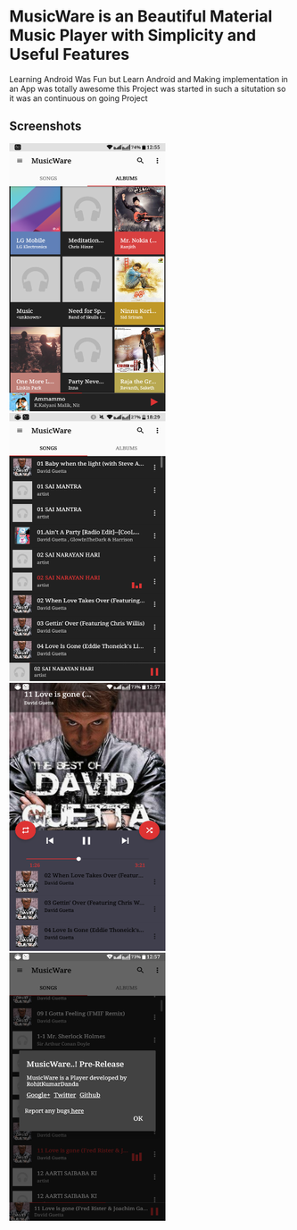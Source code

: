 # <b>MusicWare is an Beautiful Material Music Player with Simplicity and Useful Features </font></b>

Learning Android Was Fun but Learn Android and Making implementation in an App was totally awesome this Project was started in such a situtation so it was an continuous on going Project 


## Screenshots

<img src="https://raw.githubusercontent.com/rohitdanda/musicware/master/screenshot/Capture%2B_2018-01-11-12-55-38.png?token=AJrMkkcooEcZlUyLWQge_Wwv7Gj7hK0sks5aYOUCwA%3D%3D" width="280" height="480">
<img src="https://raw.githubusercontent.com/rohitdanda/musicware/master/screenshot/Capture%2B_2018-01-11-18-29-32.png?token=AJrMkuY4iE4HTZbw5QgBivw_AChKEhPZks5aYOlrwA%3D%3D" width="280" height="480">
<img src="https://raw.githubusercontent.com/rohitdanda/musicware/master/screenshot/Capture%2B_2018-01-11-12-57-30.png?token=AJrMkveJfSQSCWJ12wkVgaA6EjXEzmVmks5aYPx6wA%3D%3D" width="280" height="480">
<img src="https://raw.githubusercontent.com/rohitdanda/musicware/master/screenshot/Capture%2B_2018-01-11-12-57-43.png?token=AJrMkhxzWBaxwZSV3h27D5G69Rt3YbTmks5aYPzZwA%3D%3D" width="280" height="480">

